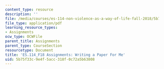 ```yaml
---
content_type: resource
description: ''
file: /media/courses/es-114-non-violence-as-a-way-of-life-fall-2018/5b75f33c9e4f5acc318f0c72a5b63808_MITES_114F18_Writing_a_Paper.pdf
file_type: application/pdf
learning_resource_types:
- Assignments
ocw_type: OCWFile
parent_title: Assignments
parent_type: CourseSection
resourcetype: Document
title: 'ES.114_F18 Assignments: Writing a Paper For Me'
uid: 5b75f33c-9e4f-5acc-318f-0c72a5b63808
---
```

